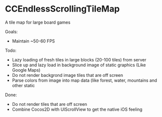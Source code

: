 CCEndlessScrollingTileMap
=========================

A tile map for large board games

Goals:  
* Maintain ~50-60 FPS

Todo:  
* Lazy loading of fresh tiles in large blocks (20-100 tiles) from server
* Slice up and lazy load in background image of static graphics (Like Google Maps)
* Do not render backgrond image tiles that are off screen
* Parse colors from image into map data (like forest, water, mountains and other static

Done:  
* Do not render tiles that are off screen
* Combine Cocos2D with UIScrollView to get the native iOS feeling